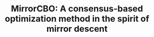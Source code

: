 ---
permalink: /publications/MirrorCBO/
title: "MirrorCBO: A consensus-based optimization method in the spirit of mirror descent"
publication_info:
  status: "preprint"
  author: "Leon Bungert, Franca Hoffmann, Dohyeon Kim, Tim Roith"
  preprint: "https://arxiv.org/abs/2501.12189"
  year: "2025"
year: "2025"
---